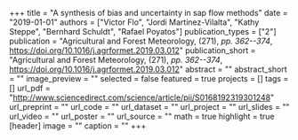 +++
title = "A synthesis of bias and uncertainty in sap flow methods"
date = "2019-01-01"
authors = ["Victor Flo", "Jordi Martinez-Vilalta", "Kathy Steppe", "Bernhard Schuldt", "Rafael Poyatos"]
publication_types = ["2"]
publication = "Agricultural and Forest Meteorology, (271), _pp. 362--374_, https://doi.org/10.1016/j.agrformet.2019.03.012"
publication_short = "Agricultural and Forest Meteorology, (271), _pp. 362--374_, https://doi.org/10.1016/j.agrformet.2019.03.012"
abstract = ""
abstract_short = ""
image_preview = ""
selected = false
featured =  true
projects = []
tags = []
url_pdf = "http://www.sciencedirect.com/science/article/pii/S0168192319301248"
url_preprint = ""
url_code = ""
url_dataset = ""
url_project = ""
url_slides = ""
url_video = ""
url_poster = ""
url_source = ""
math = true
highlight = true
[header]
image = ""
caption = ""
+++
